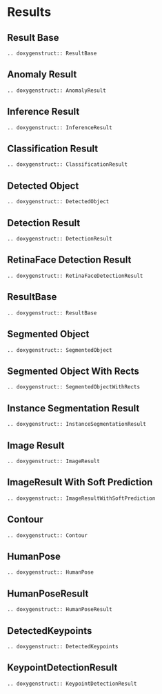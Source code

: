 # Results

## Result Base

```{eval-rst}
.. doxygenstruct:: ResultBase

```

## Anomaly Result

```{eval-rst}
.. doxygenstruct:: AnomalyResult

```

## Inference Result

```{eval-rst}
.. doxygenstruct:: InferenceResult

```

## Classification Result

```{eval-rst}
.. doxygenstruct:: ClassificationResult

```

## Detected Object

```{eval-rst}
.. doxygenstruct:: DetectedObject

```

## Detection Result

```{eval-rst}
.. doxygenstruct:: DetectionResult

```

## RetinaFace Detection Result

```{eval-rst}
.. doxygenstruct:: RetinaFaceDetectionResult

```

## ResultBase

```{eval-rst}
.. doxygenstruct:: ResultBase

```

## Segmented Object

```{eval-rst}
.. doxygenstruct:: SegmentedObject

```

## Segmented Object With Rects

```{eval-rst}
.. doxygenstruct:: SegmentedObjectWithRects

```

## Instance Segmentation Result

```{eval-rst}
.. doxygenstruct:: InstanceSegmentationResult

```

## Image Result

```{eval-rst}
.. doxygenstruct:: ImageResult

```

## ImageResult With Soft Prediction

```{eval-rst}
.. doxygenstruct:: ImageResultWithSoftPrediction

```

## Contour

```{eval-rst}
.. doxygenstruct:: Contour

```

## HumanPose

```{eval-rst}
.. doxygenstruct:: HumanPose

```

## HumanPoseResult

```{eval-rst}
.. doxygenstruct:: HumanPoseResult

```

## DetectedKeypoints

```{eval-rst}
.. doxygenstruct:: DetectedKeypoints

```

## KeypointDetectionResult

```{eval-rst}
.. doxygenstruct:: KeypointDetectionResult

```
